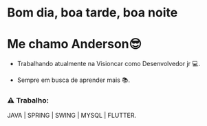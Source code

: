 # Bom dia, boa tarde, boa noite
# Me chamo Anderson😎

- Trabalhando atualmente na Visioncar como Desenvolvedor jr 💻.

- Sempre em busca de aprender mais 📚.

### ⚠ Trabalho:

JAVA | SPRING | SWING | MYSQL | FLUTTER.

##

